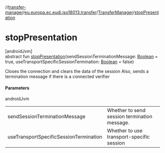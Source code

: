 //[transfer-manager](../../../index.md)/[eu.europa.ec.eudi.iso18013.transfer](../index.md)/[TransferManager](index.md)/[stopPresentation](stop-presentation.md)

# stopPresentation

[androidJvm]\
abstract fun [stopPresentation](stop-presentation.md)(sendSessionTerminationMessage: [Boolean](https://kotlinlang.org/api/latest/jvm/stdlib/kotlin/-boolean/index.html) = true, useTransportSpecificSessionTermination: [Boolean](https://kotlinlang.org/api/latest/jvm/stdlib/kotlin/-boolean/index.html) = false)

Closes the connection and clears the data of the session Also, sends a termination message if there
is a connected verifier

#### Parameters

androidJvm

| | |
|---|---|
| sendSessionTerminationMessage | Whether to send session termination message. |
| useTransportSpecificSessionTermination | Whether to use transport-specific session |

